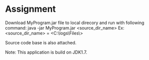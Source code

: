 # Assignment
Download MyProgram.jar file to local direcory and run with following command:
java -jar MyProgram.jar <source_dir_name>
Ex: <source_dir_name> = <C:\\logs\\Files\\>

Source code base is also attached.

Note: This application is build on JDK1.7.
